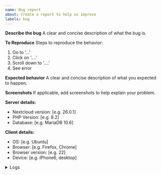 ```yaml
---
name: Bug report
about: Create a report to help us improve
labels: bug
---
```


**Describe the bug**
A clear and concise description of what the bug is.

**To Reproduce**
Steps to reproduce the behavior:
1. Go to '...'
2. Click on '....'
3. Scroll down to '....'
4. See error

**Expected behavior**
A clear and concise description of what you expected to happen.

**Screenshots**
If applicable, add screenshots to help explain your problem.

**Server details:**
- Nextcloud version: [e.g. 26.0.1]
- PHP Version: [e.g. 8.2]
- Database: [e.g. MariaDB 10.6]

**Client details:**
 - OS: [e.g. Ubuntu]
 - Browser: [e.g. Firefox, Chrome]
 - Browser version: [e.g. 22]
 - Device: [e.g. iPhone6, desktop]

<details>
<summary>Logs</summary>

#### Nextcloud log (data/nextcloud.log)
```
Insert your Nextcloud log here
```

#### Browser log
```
Insert your browser log here, this could for example include:

a) The javascript console log
b) The network log
c) ...
```

</details>
